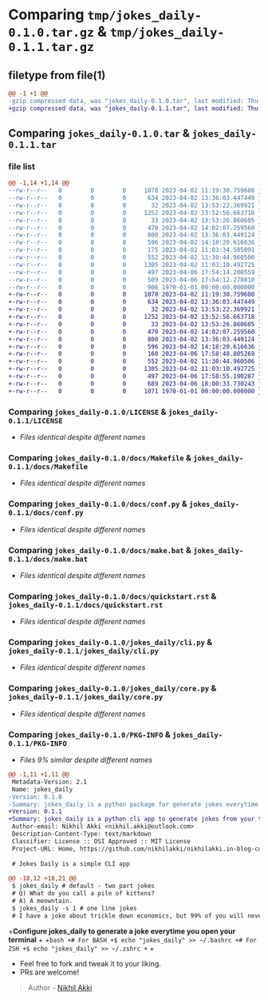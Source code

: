 # Comparing `tmp/jokes_daily-0.1.0.tar.gz` & `tmp/jokes_daily-0.1.1.tar.gz`

## filetype from file(1)

```diff
@@ -1 +1 @@
-gzip compressed data, was "jokes_daily-0.1.0.tar", last modified: Thu Apr  6 17:54:23 2023, max compression
+gzip compressed data, was "jokes_daily-0.1.1.tar", last modified: Thu Apr  6 18:01:37 2023, max compression
```

## Comparing `jokes_daily-0.1.0.tar` & `jokes_daily-0.1.1.tar`

### file list

```diff
@@ -1,14 +1,14 @@
--rw-r--r--   0        0        0     1078 2023-04-02 11:19:30.759600 jokes_daily-0.1.0/LICENSE
--rw-r--r--   0        0        0      634 2023-04-02 13:36:03.447449 jokes_daily-0.1.0/docs/Makefile
--rw-r--r--   0        0        0       32 2023-04-02 13:53:22.369921 jokes_daily-0.1.0/docs/cli.rst
--rw-r--r--   0        0        0     1252 2023-04-02 13:52:56.663718 jokes_daily-0.1.0/docs/conf.py
--rw-r--r--   0        0        0       33 2023-04-02 13:53:26.860605 jokes_daily-0.1.0/docs/core.rst
--rw-r--r--   0        0        0      470 2023-04-02 14:02:07.259560 jokes_daily-0.1.0/docs/index.rst
--rw-r--r--   0        0        0      800 2023-04-02 13:36:03.449124 jokes_daily-0.1.0/docs/make.bat
--rw-r--r--   0        0        0      596 2023-04-02 14:18:20.616636 jokes_daily-0.1.0/docs/quickstart.rst
--rw-r--r--   0        0        0      175 2023-04-02 11:03:34.505091 jokes_daily-0.1.0/jokes_daily/__init__.py
--rw-r--r--   0        0        0      552 2023-04-02 11:30:44.960506 jokes_daily-0.1.0/jokes_daily/cli.py
--rw-r--r--   0        0        0     1305 2023-04-02 11:03:10.492725 jokes_daily-0.1.0/jokes_daily/core.py
--rw-r--r--   0        0        0      497 2023-04-06 17:54:14.200559 jokes_daily-0.1.0/pyproject.toml
--rw-r--r--   0        0        0      509 2023-04-06 17:54:12.278810 jokes_daily-0.1.0/readme.md
--rw-r--r--   0        0        0      906 1970-01-01 00:00:00.000000 jokes_daily-0.1.0/PKG-INFO
+-rw-r--r--   0        0        0     1078 2023-04-02 11:19:30.759600 jokes_daily-0.1.1/LICENSE
+-rw-r--r--   0        0        0      634 2023-04-02 13:36:03.447449 jokes_daily-0.1.1/docs/Makefile
+-rw-r--r--   0        0        0       32 2023-04-02 13:53:22.369921 jokes_daily-0.1.1/docs/cli.rst
+-rw-r--r--   0        0        0     1252 2023-04-02 13:52:56.663718 jokes_daily-0.1.1/docs/conf.py
+-rw-r--r--   0        0        0       33 2023-04-02 13:53:26.860605 jokes_daily-0.1.1/docs/core.rst
+-rw-r--r--   0        0        0      470 2023-04-02 14:02:07.259560 jokes_daily-0.1.1/docs/index.rst
+-rw-r--r--   0        0        0      800 2023-04-02 13:36:03.449124 jokes_daily-0.1.1/docs/make.bat
+-rw-r--r--   0        0        0      596 2023-04-02 14:18:20.616636 jokes_daily-0.1.1/docs/quickstart.rst
+-rw-r--r--   0        0        0      160 2023-04-06 17:58:48.805269 jokes_daily-0.1.1/jokes_daily/__init__.py
+-rw-r--r--   0        0        0      552 2023-04-02 11:30:44.960506 jokes_daily-0.1.1/jokes_daily/cli.py
+-rw-r--r--   0        0        0     1305 2023-04-02 11:03:10.492725 jokes_daily-0.1.1/jokes_daily/core.py
+-rw-r--r--   0        0        0      497 2023-04-06 17:58:55.190287 jokes_daily-0.1.1/pyproject.toml
+-rw-r--r--   0        0        0      689 2023-04-06 18:00:33.730243 jokes_daily-0.1.1/readme.md
+-rw-r--r--   0        0        0     1071 1970-01-01 00:00:00.000000 jokes_daily-0.1.1/PKG-INFO
```

### Comparing `jokes_daily-0.1.0/LICENSE` & `jokes_daily-0.1.1/LICENSE`

 * *Files identical despite different names*

### Comparing `jokes_daily-0.1.0/docs/Makefile` & `jokes_daily-0.1.1/docs/Makefile`

 * *Files identical despite different names*

### Comparing `jokes_daily-0.1.0/docs/conf.py` & `jokes_daily-0.1.1/docs/conf.py`

 * *Files identical despite different names*

### Comparing `jokes_daily-0.1.0/docs/make.bat` & `jokes_daily-0.1.1/docs/make.bat`

 * *Files identical despite different names*

### Comparing `jokes_daily-0.1.0/docs/quickstart.rst` & `jokes_daily-0.1.1/docs/quickstart.rst`

 * *Files identical despite different names*

### Comparing `jokes_daily-0.1.0/jokes_daily/cli.py` & `jokes_daily-0.1.1/jokes_daily/cli.py`

 * *Files identical despite different names*

### Comparing `jokes_daily-0.1.0/jokes_daily/core.py` & `jokes_daily-0.1.1/jokes_daily/core.py`

 * *Files identical despite different names*

### Comparing `jokes_daily-0.1.0/PKG-INFO` & `jokes_daily-0.1.1/PKG-INFO`

 * *Files 9% similar despite different names*

```diff
@@ -1,11 +1,11 @@
 Metadata-Version: 2.1
 Name: jokes_daily
-Version: 0.1.0
-Summary: jokes_daily is a python package for generate jokes everytime you open your terminal
+Version: 0.1.1
+Summary: jokes_daily is a python cli app to generate jokes from your terminal
 Author-email: Nikhil Akki <nikhil.akki@outlook.com>
 Description-Content-Type: text/markdown
 Classifier: License :: OSI Approved :: MIT License
 Project-URL: Home, https://github.com/nikhilakki/nikhilakki.in-blog-code-examples/tree/main/jokes_daily
 
 # Jokes Daily is a simple CLI app 
 
@@ -18,12 +18,21 @@
 $ jokes_daily # default - two part jokes
 # Q) What do you call a pile of kittens?
 # A) A meowntain.
 $ jokes_daily -s 1 # one line jokes
 # I have a joke about trickle down economics, but 99% of you will never get it.
 ```
 
+**Configure jokes_daily to generate a joke everytime you open your terminal**
+
+```bash
+# For BASH
+$ echo "jokes_daily" >> ~/.bashrc
+# For ZSH
+$ echo "jokes_daily" >> ~/.zshrc
+```
+
 - Feel free to fork and tweak it to your liking.
 - PRs are welcome! 
 
 > Author - [Nikhil Akki](https://nikhilakki.in)
```

